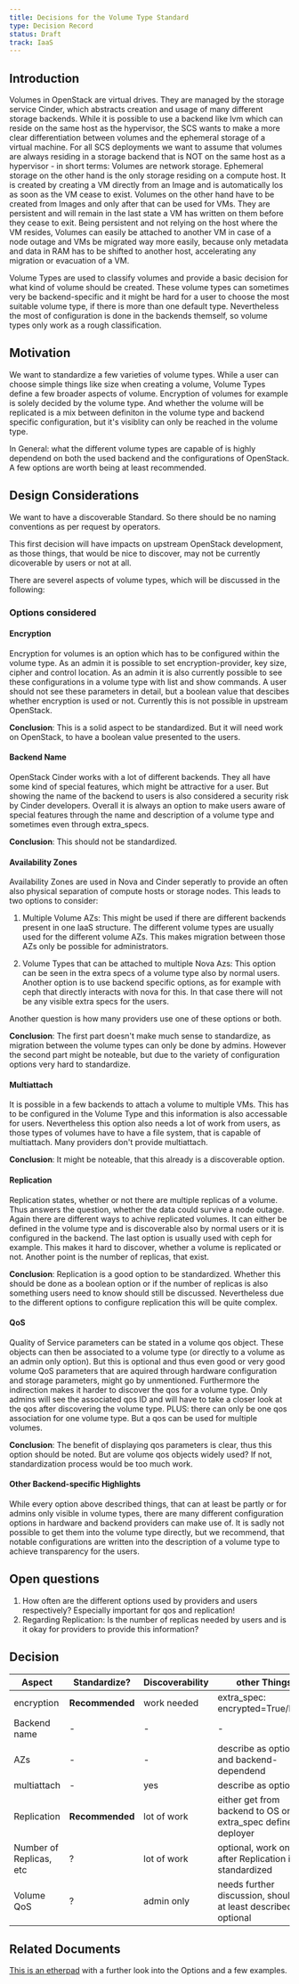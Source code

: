 ```yaml
---
title: Decisions for the Volume Type Standard
type: Decision Record
status: Draft
track: IaaS
---
```


## Introduction

Volumes in OpenStack are virtual drives. They are managed by the storage service Cinder, which abstracts creation and usage of many different storage backends. While it is possible to use a backend like lvm which can reside on the same host as the hypervisor, the SCS wants to make a more clear differentiation between volumes and the ephemeral storage of a virtual machine. For all SCS deployments we want to assume that volumes are always residing in a storage backend that is NOT on the same host as a hypervisor - in short terms: Volumes are network storage. Ephemeral storage on the other hand is the only storage residing on a compute host. It is created by creating a VM directly from an Image and is automatically los as soon as the VM cease to exist. Volumes on the other hand have to be created from Images and only after that can be used for VMs. They are persistent and will remain in the last state a VM has written on them before they cease to exit. Being persistent and not relying on the host where the VM resides, Volumes can easily be attached to another VM in case of a node outage and VMs be migrated way more easily, because only metadata and data in RAM has to be shifted to another host, accelerating any migration or evacuation of a VM.

Volume Types are used to classify volumes and provide a basic decision for what kind of volume should be created. These volume types can sometimes very be backend-specific and it might be hard for a user to choose the most suitable volume type, if there is more than one default type. Nevertheless the most of configuration is done in the backends themself, so volume types only work as a rough classification.

## Motivation

We want to standardize a few varieties of volume types. While a user can choose simple things like size when creating a volume, Volume Types define a few broader aspects of volume. Encryption of volumes for example is solely decided by the volume type. And whether the volume will be replicated is a mix between definiton in the volume type and backend specific configuration, but it's visiblity can only be reached in the volume type.

In General: what the different volume types are capable of is highly dependend on both the used backend and the configurations of OpenStack. A few options are worth being at least recommended.

## Design Considerations

We want to have a discoverable Standard. So there should be no naming conventions as per request by operators.

This first decision will have impacts on upstream OpenStack development, as those things, that would be nice to discover, may not be currently dicoverable by users or not at all.

There are severel aspects of volume types, which will be discussed in the following:

### Options considered

#### Encryption

Encryption for volumes is an option which has to be configured within the volume type. As an admin it is possible to set encryption-provider, key size, cipher and control location. As an admin it is also currently possible to see these configurations in a volume type with list and show commands. A user should not see these parameters in detail, but a boolean value that descibes whether encryption is used or not. Currently this is not possible in upstream OpenStack.

**Conclusion**: This is a solid aspect to be standardized. But it will need work on OpenStack, to have a boolean value presented to the users.

#### Backend Name

OpenStack Cinder works with a lot of different backends. They all have some kind of special features, which might be attractive for a user. But showing the name of the backend to users is also considered a security risk by Cinder developers. Overall it is always an option to make users aware of special features through the name and description of a volume type and sometimes even through extra_specs.

**Conclusion**: This should not be standardized.

#### Availability Zones

Availability Zones are used in Nova and Cinder seperatly to provide an often also physical separation of compute hosts or storage nodes. This leads to two options to consider:

1. Multiple Volume AZs: This might be used if there are different backends present in one IaaS structure. The different volume types are usually used for the different volume AZs. This makes migration between those AZs only be possible for administrators.

2. Volume Types that can be attached to multiple Nova Azs: This option can be seen in the extra specs of a volume type also by normal users. Another option is to use backend specific options, as for example with ceph that directly interacts with nova for this. In that case there will not be any visible extra specs for the users.

Another question is how many providers use one of these options or both.

**Conclusion**: The first part doesn't make much sense to standardize, as migration between the volume types can only be done by admins. However the second part might be noteable, but due to the variety of configuration options very hard to standardize.

#### Multiattach

It is possible in a few backends to attach a volume to multiple VMs. This has to be configured in the Volume Type and this information is also accessable for users. Nevertheless this option also needs a lot of work from users, as those types of volumes have to have a file system, that is capable of multiattach. Many providers don't provide multiattach.

**Conclusion**: It might be noteable, that this already is a discoverable option.

#### Replication

Replication states, whether or not there are multiple replicas of a volume. Thus answers the question, whether the data could survive a node outage. Again there are different ways to achive replicated volumes. It can either be defined in the volume type and is discoverable also by normal users or it is configured in the backend. The last option is usually used with ceph for example. This makes it hard to discover, whether a volume is replicated or not. Another point is the number of replicas, that exist.

**Conclusion**: Replication is a good option to be standardized. Whether this should be done as a boolean option or if the number of replicas is also something users need to know should still be discussed. Nevertheless due to the different options to configure replication this will be quite complex.

#### QoS

Quality of Service parameters can be stated in a volume qos object. These objects can then be associated to a volume type (or directly to a volume as an admin only option). But this is optional and thus even good or very good volume QoS parameters that are aquired through hardware configuration and storage parameters, might go by unmentioned.
Furthermore the indirection makes it harder to discover the qos for a volume type. Only admins will see the associated qos ID and will have to take a closer look at the qos after discovering the volume type. PLUS: there can only be one qos association for one volume type. But a qos can be used for multiple volumes.

**Conclusion**: The benefit of displaying qos parameters is clear, thus this option should be noted. But are volume qos objects widely used? If not, standardization process would be too much work.

#### Other Backend-specific Highlights

While every option above described things, that can at least be partly or for admins only visible in volume types, there are many different configuration options in hardware and backend providers can make use of. It is sadly not possible to get them into the volume type directly, but we recommend, that notable configurations are written into the description of a volume type to achieve transparency for the users.

## Open questions

1. How often are the different options used by providers and users respectively? Especially important for qos and replication!
2. Regarding Replication: Is the number of replicas needed by users and is it okay for providers to provide this information?

## Decision

| Aspect | Standardize? | Discoverability | other Things |
| ---- | ---- | ---- | ------ |
| encryption | **Recommended** | work needed | extra_spec: encrypted=True/False |
| Backend name | - | - | - |
| AZs | - | - | describe as optional and backend-dependend |
| multiattach | - | yes | describe as optional |
| Replication | **Recommended** | lot of work | either get from backend to OS or as extra_spec defined by deployer |
| Number of Replicas, etc | ? | lot of work | optional, work on it after Replication is standardized |
| Volume QoS | ? | admin only | needs further discussion, should be at least described as optional |

## Related Documents

[This is an etherpad](https://input.scs.community/JnaY5i70R_yc7JkSNVtlKQ) with a further look into the Options and a few examples.
